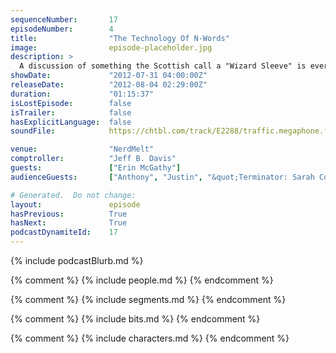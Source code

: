 ```yaml
---
sequenceNumber:       17
episodeNumber:        4
title:                "The Technology Of N-Words"
image:                episode-placeholder.jpg
description: >
  A discussion of something the Scottish call a "Wizard Sleeve" is ever-so-briefly interrupted by racism, robots, and a visit from something Erin McGathy calls a "game corner."
showDate:             "2012-07-31 04:00:00Z"
releaseDate:          "2012-08-04 02:29:00Z"
duration:             "01:15:37"
isLostEpisode:        false
isTrailer:            false
hasExplicitLanguage:  false
soundFile:            https://chtbl.com/track/E2288/traffic.megaphone.fm/STA2303221881.mp3?updated=1555700005

venue:                "NerdMelt"
comptroller:          "Jeff B. Davis"
guests:               ["Erin McGathy"]
audienceGuests:       ["Anthony", "Justin", "&quot;Terminator: Sarah Connor Chronicles&quot; guy", "&quot;God Is a Moog&quot; guy", "Nti Aning"]

# Generated.  Do not change:
layout:               episode
hasPrevious:          True
hasNext:              True
podcastDynamiteId:    17
---
```


{% include podcastBlurb.md %}

{% comment %}
{% include people.md %}
{% endcomment %}

{% comment %}
{% include segments.md %}
{% endcomment %}

{% comment %}
{% include bits.md %}
{% endcomment %}

{% comment %}
{% include characters.md %}
{% endcomment %}
